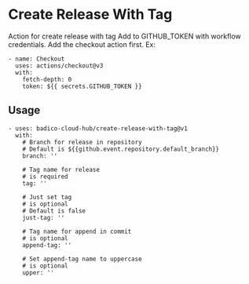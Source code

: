 # Create Release With Tag
Action for create release with tag
Add to GITHUB_TOKEN with workflow credentials.
Add the checkout action first. Ex:
```
- name: Checkout
  uses: actions/checkout@v3
  with:
    fetch-depth: 0
    token: ${{ secrets.GITHUB_TOKEN }}
```
## Usage
```
- uses: badico-cloud-hub/create-release-with-tag@v1
  with:
    # Branch for release in repository
    # Default is ${{github.event.repository.default_branch}}
    branch: ''
    
    # Tag name for release
    # is required
    tag: ''

    # Just set tag
    # is optional
    # Default is false
    just-tag: ''

    # Tag name for append in commit
    # is optional
    append-tag: ''

    # Set append-tag name to uppercase
    # is optional
    upper: ''

```